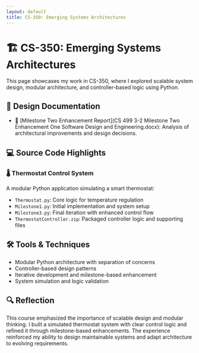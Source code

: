 ```yaml
---
layout: default
title: CS-350: Emerging Systems Architectures
---
```


# 🏗️ CS-350: Emerging Systems Architectures

This page showcases my work in CS-350, where I explored scalable system design, modular architecture, and controller-based logic using Python.

## 📄 Design Documentation

- 📘 [Milestone Two Enhancement Report](CS 499 3-2 Milestone Two Enhancement One Software Design and Engineering.docx): Analysis of architectural improvements and design decisions.

## 💻 Source Code Highlights

### 🌡️ Thermostat Control System
A modular Python application simulating a smart thermostat:

- `Thermostat.py`: Core logic for temperature regulation  
- `Milestone1.py`: Initial implementation and system setup  
- `Milestone3.py`: Final iteration with enhanced control flow  
- `ThermostatController.zip`: Packaged controller logic and supporting files

## 🛠️ Tools & Techniques

- Modular Python architecture with separation of concerns  
- Controller-based design patterns  
- Iterative development and milestone-based enhancement  
- System simulation and logic validation

## 🔍 Reflection

This course emphasized the importance of scalable design and modular thinking. I built a simulated thermostat system with clear control logic and refined it through milestone-based enhancements. The experience reinforced my ability to design maintainable systems and adapt architecture to evolving requirements.

